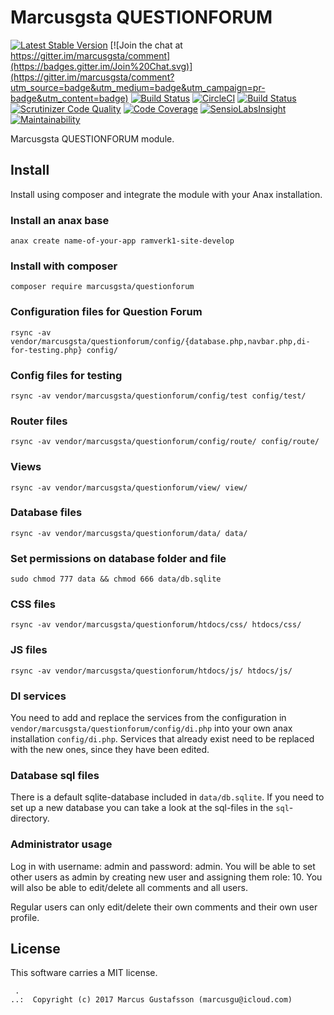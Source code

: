 Marcusgsta QUESTIONFORUM
==================================

[![Latest Stable Version](https://poser.pugx.org/marcusgsta/comment/v/stable)](https://packagist.org/packages/marcusgsta/comment)
[![Join the chat at https://gitter.im/marcusgsta/comment](https://badges.gitter.im/Join%20Chat.svg)](https://gitter.im/marcusgsta/comment?utm_source=badge&utm_medium=badge&utm_campaign=pr-badge&utm_content=badge)
[![Build Status](https://travis-ci.org/marcusgsta/comment.svg?branch=master)](https://travis-ci.org/marcusgsta/comment)
[![CircleCI](https://circleci.com/gh/marcusgsta/comment.svg?style=svg)](https://circleci.com/gh/marcusgsta/comment)
[![Build Status](https://scrutinizer-ci.com/g/marcusgsta/comment/badges/build.png?b=master)](https://scrutinizer-ci.com/g/marcusgsta/comment/build-status/master)
[![Scrutinizer Code Quality](https://scrutinizer-ci.com/g/marcusgsta/comment/badges/quality-score.png?b=master)](https://scrutinizer-ci.com/g/marcusgsta/comment/?branch=master)
[![Code Coverage](https://scrutinizer-ci.com/g/marcusgsta/comment/badges/coverage.png?b=master)](https://scrutinizer-ci.com/g/marcusgsta/comment/?branch=master)
[![SensioLabsInsight](https://insight.sensiolabs.com/projects/efdf126a-3a9b-472a-ac31-0668ba47b59c/mini.png)](https://insight.sensiolabs.com/projects/efdf126a-3a9b-472a-ac31-0668ba47b59c)
[![Maintainability](https://api.codeclimate.com/v1/badges/59bf0d51b17dafc2f59d/maintainability)](https://codeclimate.com/github/marcusgsta/comment/maintainability)


Marcusgsta QUESTIONFORUM module.





Install
------------------

Install using composer and integrate the module with your Anax installation.

### Install an anax base

```
anax create name-of-your-app ramverk1-site-develop
```

### Install with composer

```
composer require marcusgsta/questionforum
```

### Configuration files for Question Forum

```
rsync -av vendor/marcusgsta/questionforum/config/{database.php,navbar.php,di-for-testing.php} config/
```

### Config files for testing

```
rsync -av vendor/marcusgsta/questionforum/config/test config/test/
```

### Router files

```
rsync -av vendor/marcusgsta/questionforum/config/route/ config/route/
```

### Views

```
rsync -av vendor/marcusgsta/questionforum/view/ view/
```

### Database files

```
rsync -av vendor/marcusgsta/questionforum/data/ data/
```

### Set permissions on database folder and file

```
sudo chmod 777 data && chmod 666 data/db.sqlite
```

### CSS files

```
rsync -av vendor/marcusgsta/questionforum/htdocs/css/ htdocs/css/
```

### JS files

```
rsync -av vendor/marcusgsta/questionforum/htdocs/js/ htdocs/js/
```

### DI services

You need to add and replace the services from the configuration in `vendor/marcusgsta/questionforum/config/di.php` into your own anax installation `config/di.php`. Services that already exist need to be replaced with the new ones, since they have been edited.


### Database sql files

There is a default sqlite-database included in `data/db.sqlite`. If you need to set up a new database you can take a look at the sql-files in the `sql`-directory.

### Administrator usage
Log in with username: admin and password: admin.
You will be able to set other users as admin by creating new user and assigning them role: 10. You will also be able to edit/delete all comments and all users.

Regular users can only edit/delete their own comments and their own user profile.

License
------------------

This software carries a MIT license.




```
 .  
..:  Copyright (c) 2017 Marcus Gustafsson (marcusgu@icloud.com)
```
